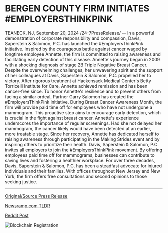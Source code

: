 # BERGEN COUNTY FIRM INITIATES #EMPLOYERSTHINKPINK

TEANECK, NJ, September 20, 2024 /24-7PressRelease/ -- In a powerful demonstration of corporate responsibility and compassion, Davis, Saperstein & Salomon, P.C. has launched the #EmployersThinkPink initiative. Inspired by the courageous battle against cancer waged by longtime employee Annette, the firm is committed to raising awareness and facilitating early detection of this disease.  Annette's journey began in 2009 with a shocking diagnosis of stage 2B Triple Negative Breast Cancer. Despite the overwhelming challenges, her unwavering spirit and the support of her colleagues at Davis, Saperstein & Salomon, P.C. propelled her to victory. After rigorous treatment at Hackensack Medical Center's Betty Torricelli Institute for Care, Annette achieved remission and has been cancer-free since.   To honor Annette's resilience and to prevent others from facing a similar ordeal, Partner Garry Salomon has created the #EmployersThinkPink initiative. During Breast Cancer Awareness Month, the firm will provide paid time off for employees who have not undergone a mammogram. This proactive step aims to encourage early detection, which is crucial in the fight against breast cancer.   Annette's experience underscores the importance of regular screenings. Had she not delayed her mammogram, the cancer likely would have been detected at an earlier, more treatable stage. Since her recovery, Annette has dedicated herself to raising awareness through participating in the Making Strides event and by inspiring others to prioritize their health.  Davis, Saperstein & Salomon, P.C. invites all employers to join the #EmployersThinkPink movement. By offering employees paid time off for mammograms, businesses can contribute to saving lives and fostering a healthier workplace.   For over three decades, Davis, Saperstein & Salomon, P.C. has been a steadfast advocate for injured individuals and their families. With offices throughout New Jersey and New York, the firm offers free consultations and second opinions to those seeking justice. 

---

[Original/Source Press Release](https://www.24-7pressrelease.com/press-release/514522/bergen-county-firm-initiates-employersthinkpink)
                    

[Newsramp.com TLDR](None) 



[Reddit Post](https://www.reddit.com/r/newsramp/comments/1fmbqw3/firm_launches_employersthinkpink_initiative_to/) 



![Blockchain Registration](https://cdn.newsramp.app/24-7PressRelease/qrcode/249/20/joltfIi9.webp)